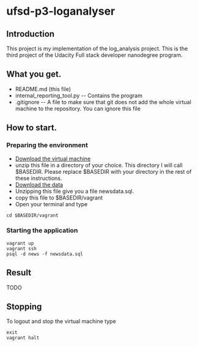 # ufsd-p3-loganalyser
## Introduction
This project is my implementation of the log\_analysis project. This is the third project of the Udacity Full stack developer nanodegree program.


## What you get.
* README.md (this file)
* internal\_reporting\_tool.py -- Contains the program
* .gitignore -- A file to make sure that git does not add the whole virtual machine to the repository. You can ignore this file

## How to start.
### Preparing the environment
* [Download the virtual machine](https://d17h27t6h515a5.cloudfront.net/topher/2017/August/59822701_fsnd-virtual-machine/fsnd-virtual-machine.zip)
* unzip this file in a directory of your choice. This directory I will call $BASEDIR. Please replace $BASEDIR with your directory in the rest of these instructions.
* [Download the data](https://d17h27t6h515a5.cloudfront.net/topher/2016/August/57b5f748_newsdata/newsdata.zip)
* Unzipping this file give you a file newsdata.sql.
* copy this file to $BASEDIR/vagrant
* Open your terminal and type
```
cd $BASEDIR/vagrant
```

### Starting the application
```
vagrant up
vagrant ssh
psql -d news -f newsdata.sql
```

## Result
TODO

## Stopping
To logout and stop the virtual machine type
```
exit
vagrant halt
```

